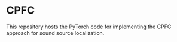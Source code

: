 # CPFC
This repository hosts the PyTorch code for implementing the CPFC approach for sound source localization.

